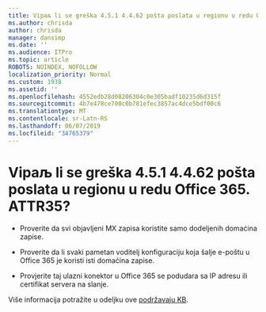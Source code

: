 ```yaml
---
title: Viрaљ li se greška 4.5.1 4.4.62 pošta poslata u regionu u redu Office 365. ATTR35?
ms.author: chrisda
author: chrisda
manager: dansimp
ms.date: ''
ms.audience: ITPro
ms.topic: article
ROBOTS: NOINDEX, NOFOLLOW
localization_priority: Normal
ms.custom: 1938
ms.assetid: ''
ms.openlocfilehash: 4552edb28d08206304c0e305badf10235d6d315f
ms.sourcegitcommit: 4b7e478ce700c0b781efec3857ac4dce5bdf00c6
ms.translationtype: MT
ms.contentlocale: sr-Latn-RS
ms.lasthandoff: 06/07/2019
ms.locfileid: "34765379"
---
```

# <a name="are-you-seeing-error-451-4462-mail-sent-to-the-wrong-office-365-region-attr35"></a>Viрaљ li se greška 4.5.1 4.4.62 pošta poslata u regionu u redu Office 365. ATTR35?

- Proverite da svi objavljeni MX zapisa koristite samo dodeljenih domaćina zapise.

- Proverite da li svaki pametan voditelj konfiguraciju koja šalje e-poštu u Office 365 je koristi isti domaćina zapise.

- Provjerite taj ulazni konektor u Office 365 se podudara sa IP adresu ili certifikat servera na slanje.

Više informacija potražite u odeljku ove [podržavaju KB](https://support.microsoft.com/help/4057301/attr35-response-code-when-mail-is-sent-to-eop-exo).
